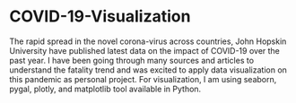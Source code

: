 # COVID-19-Visualization
The rapid spread in the novel corona-virus across countries, John Hopskin University have published latest data on the impact of COVID-19 over the past year. I have been going through many sources and articles to understand the fatality trend and was excited to apply data visualization on this pandemic as personal project. For visualization, I am using seaborn, pygal, plotly, and matplotlib tool available in Python.
